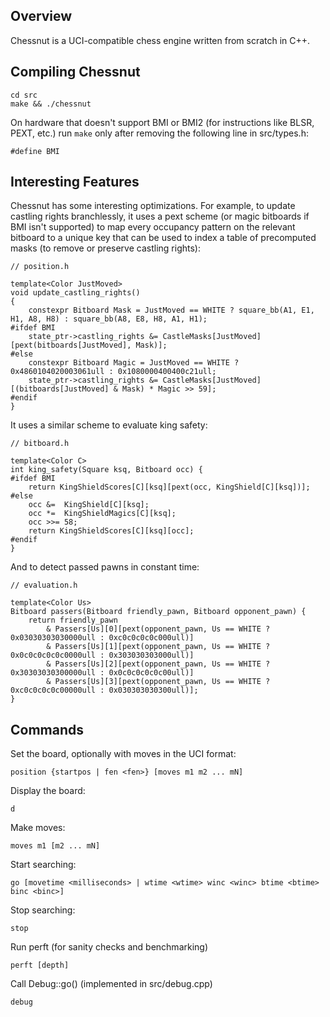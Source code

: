 ## Overview
Chessnut is a UCI-compatible chess engine written from scratch in C++.

## Compiling Chessnut
```
cd src
make && ./chessnut
```

On hardware that doesn't support BMI or BMI2 (for instructions like BLSR, PEXT, etc.) run ```make``` only after removing the following line in src/types.h:
```
#define BMI
```

## Interesting Features
Chessnut has some interesting optimizations. For example, to update castling rights branchlessly, it uses a pext scheme (or magic bitboards if BMI isn't supported) to map every occupancy pattern on the relevant bitboard to a unique key that can be used to index a table of precomputed masks (to remove or preserve castling rights):
```
// position.h

template<Color JustMoved>
void update_castling_rights()
{
    constexpr Bitboard Mask = JustMoved == WHITE ? square_bb(A1, E1, H1, A8, H8) : square_bb(A8, E8, H8, A1, H1);
#ifdef BMI
    state_ptr->castling_rights &= CastleMasks[JustMoved][pext(bitboards[JustMoved], Mask)];
#else
    constexpr Bitboard Magic = JustMoved == WHITE ? 0x4860104020003061ull : 0x1080000400400c21ull;
    state_ptr->castling_rights &= CastleMasks[JustMoved][(bitboards[JustMoved] & Mask) * Magic >> 59];
#endif
}
```
It uses a similar scheme to evaluate king safety:
```
// bitboard.h

template<Color C>
int king_safety(Square ksq, Bitboard occ) {
#ifdef BMI
    return KingShieldScores[C][ksq][pext(occ, KingShield[C][ksq])];
#else
    occ &=  KingShield[C][ksq];
    occ *=  KingShieldMagics[C][ksq];
    occ >>= 58;
    return KingShieldScores[C][ksq][occ];
#endif
}
```
And to detect passed pawns in constant time:
```
// evaluation.h

template<Color Us>
Bitboard passers(Bitboard friendly_pawn, Bitboard opponent_pawn) {
    return friendly_pawn
        & Passers[Us][0][pext(opponent_pawn, Us == WHITE ? 0x03030303030000ull : 0xc0c0c0c0c000ull)]
        & Passers[Us][1][pext(opponent_pawn, Us == WHITE ? 0x0c0c0c0c0c0000ull : 0x303030303000ull)]
        & Passers[Us][2][pext(opponent_pawn, Us == WHITE ? 0x30303030300000ull : 0x0c0c0c0c0c00ull)]
        & Passers[Us][3][pext(opponent_pawn, Us == WHITE ? 0xc0c0c0c0c00000ull : 0x030303030300ull)];
}
```

## Commands

Set the board, optionally with moves in the UCI format:
```
position {startpos | fen <fen>} [moves m1 m2 ... mN]
```

Display the board:
```
d
```

Make moves:
```
moves m1 [m2 ... mN]
```

Start searching:
```
go [movetime <milliseconds> | wtime <wtime> winc <winc> btime <btime> binc <binc>]
```

Stop searching:
```
stop
```

Run perft (for sanity checks and benchmarking)
```
perft [depth]
```

Call Debug::go() (implemented in src/debug.cpp)
```
debug
```




